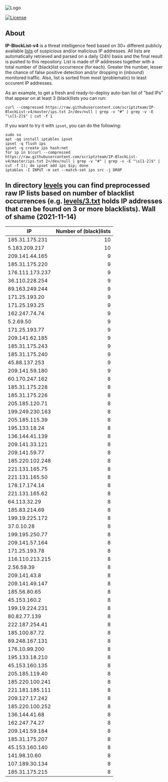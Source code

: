 ![Logo](https://i.imgur.com/PyKLAe7.png)

[![License](https://img.shields.io/badge/license-The_Unlicense-red.svg)](https://unlicense.org/)

About
----

**IP-BlockList-v4** is a threat intelligence feed based on 30+ different publicly available [lists](https://github.com/stamparm/maltrail) of suspicious and/or malicious IP addresses. All lists are automatically retrieved and parsed on a daily (24h) basis and the final result is pushed to this repository. List is made of IP addresses together with a total number of (black)list occurrence (for each). Greater the number, lesser the chance of false positive detection and/or dropping in (inbound) monitored traffic. Also, list is sorted from most (problematic) to least occurent IP addresses.

As an example, to get a fresh and ready-to-deploy auto-ban list of "bad IPs" that appear on at least 3 (black)lists you can run:

```
curl --compressed https://raw.githubusercontent.com/scriptzteam/IP-BlockList-v4/master/ips.txt 2>/dev/null | grep -v "#" | grep -v -E "\s[1-2]$" | cut -f 1
```

If you want to try it with `ipset`, you can do the following:

```
sudo su
apt -qq install iptables ipset
ipset -q flush ips
ipset -q create ips hash:net
for ip in $(curl --compressed https://raw.githubusercontent.com/scriptzteam/IP-BlockList-v4/master/ips.txt 2>/dev/null | grep -v "#" | grep -v -E "\s[1-2]$" | cut -f 1); do ipset add ips $ip; done
iptables -I INPUT -m set --match-set ips src -j DROP
```

In directory [levels](levels) you can find preprocessed raw IP lists based on number of blacklist occurrences (e.g. [levels/3.txt](levels/3.txt) holds IP addresses that can be found on 3 or more blacklists).
Wall of shame (2021-11-14)
----

|IP|Number of (black)lists|
|---|--:|
185.31.175.231|10
5.183.209.217|10
209.141.44.165|9
185.31.175.220|9
176.111.173.237|9
36.110.228.254|9
89.163.249.244|9
171.25.193.20|9
171.25.193.25|9
162.247.74.74|9
5.2.69.50|9
171.25.193.77|9
209.141.62.185|9
185.31.175.243|9
185.31.175.240|9
45.88.137.253|9
209.141.59.180|9
60.170.247.162|8
185.31.175.228|8
185.31.175.226|8
205.185.120.71|8
199.249.230.163|8
205.185.115.39|8
195.133.18.24|8
136.144.41.139|8
209.141.33.121|8
209.141.59.77|8
185.220.102.248|8
221.131.165.75|8
221.131.165.50|8
178.17.174.14|8
221.131.165.62|8
64.113.32.29|8
185.83.214.69|8
199.19.225.172|8
37.0.10.28|8
199.195.250.77|8
209.141.57.164|8
171.25.193.78|8
116.110.213.215|8
2.56.59.39|8
209.141.43.8|8
209.141.49.147|8
185.56.80.65|8
45.153.160.2|8
199.19.224.231|8
80.82.77.139|8
222.187.254.41|8
185.100.87.72|8
89.248.167.131|8
176.10.99.200|8
195.133.18.210|8
45.153.160.135|8
205.185.119.40|8
185.220.100.241|8
221.181.185.111|8
209.127.17.242|8
185.220.100.252|8
136.144.41.68|8
162.247.74.27|8
209.141.59.184|8
185.31.175.207|8
45.153.160.140|8
141.98.10.60|8
107.189.30.134|8
185.31.175.215|8
